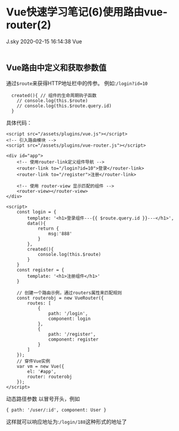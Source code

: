 <div class="blog-article">
<h1 class="title">Vue快速学习笔记(6)使用路由vue-router(2)</h1>
<span class="author">J.sky</span>
<span class="time">2020-02-15 16:14:38</span>
<span class="tag">Vue</span>
</div>
</br>

## Vue路由中定义和获取参数值

通过`$route`来获得HTTP地址栏中的传参。
例如:`/login?id=10`


      created(){ // 组件的生命周期钩子函数
        // console.log(this.$route)
        // console.log(this.$route.query.id)
      }

具体代码：

<!-- 开发环境版本，包含了有帮助的命令行警告 -->
    <script src="/assets/plugins/vue.js"></script>
    <!-- 引入路由模块 -->
    <script src="/assets/plugins/vue-router.js"></script>

    <div id="app">
        <!-- 使用router-link定义组件导航 -->
        <router-link to="/login?id=10">登录</router-link>
        <router-link to="/register">注册</router-link>

        <!-- 使用 router-view 显示匹配的组件 -->
        <router-view></router-view>
    </div>

    <script>
        const login = {
            template: '<h1>登录组件---{{ $route.query.id }}---</h1>',
            data(){
                return {
                    msg:'888'
                }
            },
            created(){
                console.log(this.$route)
            }
        }
        const register = {
            template: '<h1>注册组件</h1>'
        }

        // 创建一个路由示例，通过routers属性来匹配规则
        const routerobj = new VueRouter({
            routes: [
                {
                    path: '/login',
                    component: login
                },
                {
                    path: '/register',
                    component: register
                }
            ]
        });
        // 穿件Vue实例
        var vm = new Vue({
            el: '#app',
            router: routerobj
        });
    </script>

动态路径参数 以冒号开头，例如

    { path: '/user/:id', component: User }

这样就可以响应地址为:`/login/188`这种形式的地址了